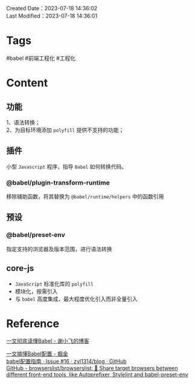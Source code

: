 Created Date：2023-07-18 14:36:02  
Last Modified：2023-07-18 14:36:01

# Tags

#babel #前端工程化 #工程化

# Content

## 功能

1、语法转换；  
2、为目标环境添加 `polyfill` 提供不支持的功能；

## 插件

小型 `Javascript` 程序，指导 `Babel` 如何转换代码。

### @babel/plugin-transform-runtime

移除辅助函数，将其替换为 `@babel/runtime/helpers` 中的函数引用

## 预设

### @babel/preset-env

指定支持的浏览器及版本范围，进行语法转换

## core-js

- `JavaScript` 标准化库的 `polyfill`
- 模块化，按需引入
- 与 `babel` 高度集成，最大程度优化引入而非全量引入

# Reference

[一文彻底读懂Babel - 谢小飞的博客](https://xieyufei.com/2020/11/18/Babel-Practice.html)

[一文搞懂Babel配置 - 掘金](https://juejin.cn/post/7116698494827495454)  
[babel配置指南 · Issue #16 · zyl1314/blog · GitHub](https://github.com/zyl1314/blog/issues/16)  
[GitHub - browserslist/browserslist: 🦔 Share target browsers between different front-end tools, like Autoprefixer, Stylelint and babel-preset-env](https://github.com/browserslist/browserslist)
